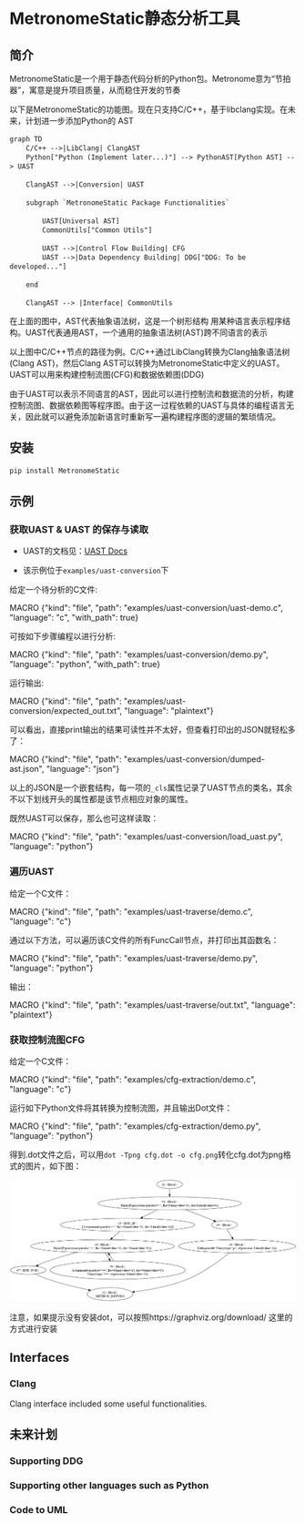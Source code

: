 # MetronomeStatic静态分析工具

## 简介

MetronomeStatic是一个用于静态代码分析的Python包。Metronome意为“节拍器”，寓意是提升项目质量，从而稳住开发的节奏

以下是MetronomeStatic的功能图。现在只支持C/C++，基于libclang实现。在未来，计划进一步添加Python的 AST

```mermaid
graph TD
    C/C++ -->|LibClang| ClangAST
    Python["Python (Implement later...)"] --> PythonAST[Python AST] --> UAST
    
    ClangAST -->|Conversion| UAST

    subgraph `MetronomeStatic Package Functionalities`

        UAST[Universal AST]
        CommonUtils["Common Utils"]
        
        UAST -->|Control Flow Building| CFG
        UAST -->|Data Dependency Building| DDG["DDG: To be developed..."]
    
    end

    ClangAST --> |Interface| CommonUtils
```

在上面的图中，AST代表抽象语法树，这是一个树形结构
用某种语言表示程序结构。UAST代表通用AST，一个通用的抽象语法树(AST)跨不同语言的表示

以上图中C/C++节点的路径为例。C/C++通过LibClang转换为Clang抽象语法树(Clang AST)，然后Clang AST可以转换为MetronomeStatic中定义的UAST。UAST可以用来构建控制流图(CFG)和数据依赖图(DDG)

由于UAST可以表示不同语言的AST，因此可以进行控制流和数据流的分析，构建控制流图、数据依赖图等程序图。由于这一过程依赖的UAST与具体的编程语言无关，因此就可以避免添加新语言时重新写一遍构建程序图的逻辑的繁琐情况。

## 安装

```bash
pip install MetronomeStatic
```

## 示例

### 获取UAST & UAST 的保存与读取

- UAST的文档见：[UAST Docs](https://hzy15610046011.gitee.io/metronome-static/html/api/universal_ast.html)

- 该示例位于`examples/uast-conversion`下

给定一个待分析的C文件:

MACRO {"kind": "file", "path": "examples/uast-conversion/uast-demo.c", "language": "c", "with_path": true}

可按如下步骤编程以进行分析:

MACRO {"kind": "file", "path": "examples/uast-conversion/demo.py", "language": "python", "with_path": true}

运行输出:

MACRO {"kind": "file", "path": "examples/uast-conversion/expected_out.txt", "language": "plaintext"}

可以看出，直接print输出的结果可读性并不太好，但查看打印出的JSON就轻松多了：

MACRO {"kind": "file", "path": "examples/uast-conversion/dumped-ast.json", "language": "json"}

以上的JSON是一个嵌套结构，每一项的`_cls`属性记录了UAST节点的类名，其余不以下划线开头的属性都是该节点相应对象的属性。

既然UAST可以保存，那么也可这样读取：

MACRO {"kind": "file", "path": "examples/uast-conversion/load_uast.py", "language": "python"}

### 遍历UAST

给定一个C文件：

MACRO {"kind": "file", "path": "examples/uast-traverse/demo.c", "language": "c"}

通过以下方法，可以遍历该C文件的所有FuncCall节点，并打印出其函数名：

MACRO {"kind": "file", "path": "examples/uast-traverse/demo.py", "language": "python"}

输出：

MACRO {"kind": "file", "path": "examples/uast-traverse/out.txt", "language": "plaintext"}

### 获取控制流图CFG

给定一个C文件：

MACRO {"kind": "file", "path": "examples/cfg-extraction/demo.c", "language": "c"}

运行如下Python文件将其转换为控制流图，并且输出Dot文件：

MACRO {"kind": "file", "path": "examples/cfg-extraction/demo.py", "language": "python"}

得到.dot文件之后，可以用`dot -Tpng cfg.dot -o cfg.png`转化cfg.dot为png格式的图片，如下图：

![生成的控制流图](examples/cfg-extraction/cfg.png)

注意，如果提示没有安装dot，可以按照https://graphviz.org/download/ 这里的方式进行安装

## Interfaces

### Clang

Clang interface included some useful functionalities.

## 未来计划

### Supporting DDG

### Supporting other languages such as Python

### Code to UML
